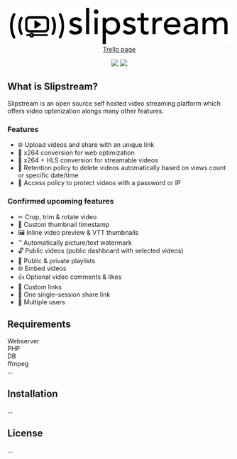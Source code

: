 <p align="center">
<img src="./newlogo.svg"><br>
<a href="https://trello.com/b/duVOc3vL/slipstream">Trello page</a>
</p>

<p align="center">
<img src="https://shields.io/badge/-Unreleased-critical">
<img src="https://shields.io/badge/-Still%20in%20development-critical">
</p>

## What is Slipstream?
Slipstream is an open source self hosted video streaming platform which offers video optimization alongs many other features.

### Features

- 🌐 Upload videos and share with an unique link
- 📼 x264 conversion for web optimization
- 📼 x264 + HLS conversion for streamable videos
- 🚮 Retention policy to delete videos automatically based on views count or specific date/time
- 🔑 Access policy to protect videos with a password or IP

### Confirmed upcoming features

- ✂ Crop, trim & rotate video
- 📸 Custom thumbnail timestamp
- 🖼 Inline video preview & VTT thumbnails
- ™ Automatically picture/text watermark
- 🔓 Public videos (public dashboard with selected videos)
- 📃 Public & private playlists
- 🌐 Embed videos
- 👍 Optional video comments & likes
- 🐌 Custom links
- 🔐 One single-session share link
- 👥 Multiple users

## Requirements
Webserver\
PHP\
DB\
ffmpeg\
...


## Installation
...

## License
...

